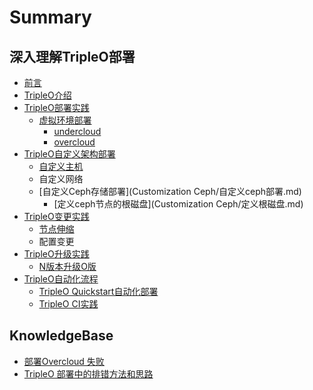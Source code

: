 # Summary

## 深入理解TripleO部署
* [前言](前言.md)
* [TripleO介绍](README.md)
* [TripleO部署实践](安装.md)
    * [虚拟环境部署](virtualenv.md)
        * [undercloud](部署Openstack/安装undercloud.md)
        * [overcloud](部署Openstack/部署overcloud.md)
* [TripleO自定义架构部署](自定义Overcloud部署/自定义Overcloud部署.md)
    * [自定义主机](自定义Overcloud部署/定义主机.md)
    * 自定义网络
    * [自定义Ceph存储部署](Customization Ceph/自定义ceph部署.md)
        * [定义ceph节点的根磁盘](Customization Ceph/定义根磁盘.md)
* [TripleO变更实践](SCALING/添加、删除节点.md)
    * [节点伸缩](SCALING/删除计算节点.md)
    * 配置变更
* [TripleO升级实践](Upgrade/升级.md)
    * [N版本升级O版](Upgrade/升级undercloud.md)
* [TripleO自动化流程](Automation/automation.md)
    * [TripleO Quickstart自动化部署](Automation/tripleo-quickstart.md)
    * [TripleO CI实践](Automation/tripleo-ci.md)

## KnowledgeBase
* [部署Overcloud 失败](KB/部署overcloud-失败.md)
* [TripleO 部署中的排错方法和思路](KB/TripleO部署Overcloud排错方法和思路.md)

